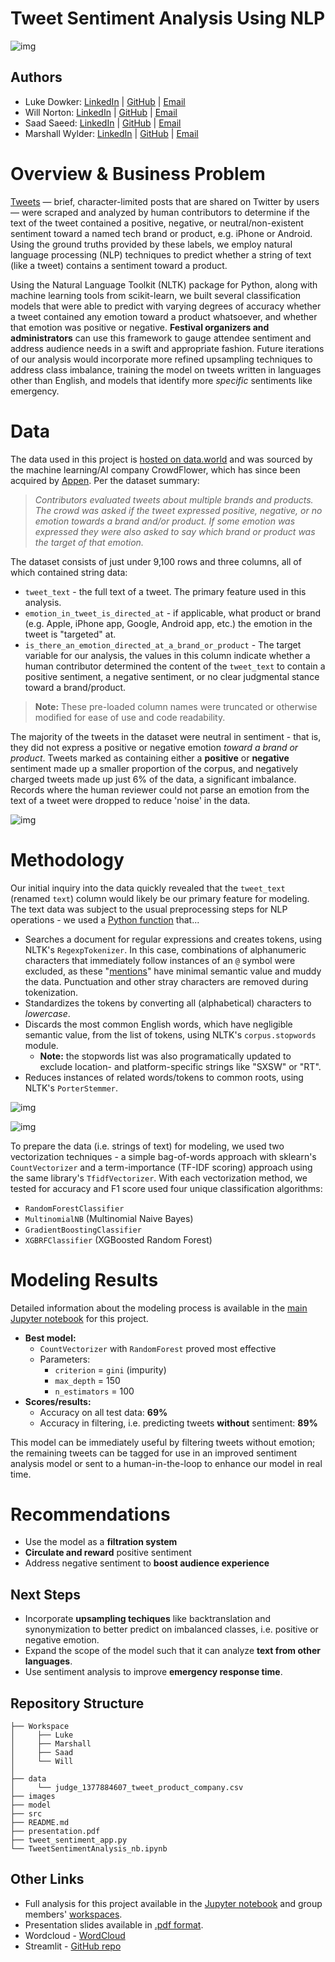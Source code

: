 # Tweet Sentiment Analysis Using NLP

![img](./images/SplashHeader.png)

## Authors

- Luke Dowker: 
[LinkedIn](https://www.linkedin.com/in/luke-dowker/) |
[GitHub](https://github.com/toastdeini) |
[Email](mailto:lhdowker@gmail.com)
- Will Norton: 
[LinkedIn](https://www.linkedin.com/in/william-norton-jr-43232745/) |
[GitHub](https://github.com/Noptov) |
[Email](mailto:noptov52@yahoo.com)
- Saad Saeed: 
[LinkedIn](https://www.linkedin.com/in/saadsaeed85/) |
[GitHub](https://github.com/ssaeed85) |
[Email](mailto:saadsaeed85@gmail.com)
- Marshall Wylder: 
[LinkedIn](https://www.linkedin.com/in/marshall-wylder-172582159/) |
[GitHub](https://github.com/MarshallWylder) |
[Email](mailto:marshall.wylder@gmail.com)

# Overview & Business Problem

[Tweets](https://help.twitter.com/en/using-twitter/types-of-tweets) — brief, character-limited posts that are shared on Twitter by users — were scraped and analyzed by human contributors to determine if the text of the tweet contained a positive, negative, or neutral/non-existent sentiment toward a named tech brand or product, e.g. iPhone or Android. Using the ground truths provided by these labels, we employ natural language processing (NLP) techniques to predict whether a string of text (like a tweet) contains a sentiment toward a product. 

Using the Natural Language Toolkit (NLTK) package for Python, along with machine learning tools from scikit-learn, we built several classification models that were able to predict with varying degrees of accuracy whether a tweet contained any emotion toward a product whatsoever, and whether that emotion was positive or negative. **Festival organizers and administrators** can use this framework to gauge attendee sentiment and address audience needs in a swift and appropriate fashion. Future iterations of our analysis would incorporate more refined upsampling techniques to address class imbalance, training the model on tweets written in languages other than English, and models that identify more *specific* sentiments like emergency.

# Data

The data used in this project is [hosted on data.world](https://data.world/crowdflower/brands-and-product-emotions) and was sourced by the machine learning/AI company CrowdFlower, which has since been acquired by [Appen](https://appen.com/datasets-resource-center/). Per the dataset summary:

> *Contributors evaluated tweets about multiple brands and products. The crowd was asked if the tweet expressed positive, negative, or no emotion towards a brand and/or product. If some emotion was expressed they were also asked to say which brand or product was the target of that emotion.*

The dataset consists of just under 9,100 rows and three columns, all of which contained string data:
- `tweet_text` - the full text of a tweet. The primary feature used in this analysis.
- `emotion_in_tweet_is_directed_at` - if applicable, what product or brand (e.g. Apple, iPhone app, Google, Android app, etc.) the emotion in the tweet is "targeted" at.
- `is_there_an_emotion_directed_at_a_brand_or_product` - The target variable for our analysis, the values in this column indicate whether a human contributor determined the content of the `tweet_text` to contain a positive sentiment, a negative sentiment, or no clear judgmental stance toward a brand/product.

> **Note:** These pre-loaded column names were truncated or otherwise modified for ease of use and code readability.

The majority of the tweets in the dataset were neutral in sentiment - that is, they did not express a positive or negative emotion *toward a brand or product*. Tweets marked as containing either a **positive** or **negative** sentiment made up a smaller proportion of the corpus, and negatively charged tweets made up just 6% of the data, a significant imbalance. Records where the human reviewer could not parse an emotion from the text of a tweet were dropped to reduce 'noise' in the data.

![img](./images/Sentiment_Distribution.jpg)

# Methodology

Our initial inquiry into the data quickly revealed that the `tweet_text` (renamed `text`) column would likely be our primary feature for modeling. The text data was subject to the usual preprocessing steps for NLP operations - we used a [Python function](./src/documentParser.py) that...

- Searches a document for regular expressions and creates tokens, using NLTK's `RegexpTokenizer`. In this case, combinations of alphanumeric characters that immediately follow instances of an `@` symbol were excluded, as these "[mentions](https://en.wikipedia.org/wiki/Mention_(blogging)#@_(At_sign))" have minimal semantic value and muddy the data. Punctuation and other stray characters are removed during tokenization.
- Standardizes the tokens by converting all (alphabetical) characters to *lowercase*.
- Discards the most common English words, which have negligible semantic value, from the list of tokens, using NLTK's `corpus.stopwords` module.
    - **Note:** the stopwords list was also programatically updated to exclude location- and platform-specific strings like "SXSW" or "RT".
- Reduces instances of related words/tokens to common roots, using NLTK's `PorterStemmer`.

![img](./images/WordFreq_preSW.jpg)

![img](./images/WordFreq_postSW.jpg)

To prepare the data (i.e. strings of text) for modeling, we used two vectorization techniques - a simple bag-of-words approach with sklearn's `CountVectorizer` and a term-importance (TF-IDF scoring) approach using the same library's `TfidfVectorizer`. With each vectorization method, we tested for accuracy and F1 score used four unique classification algorithms:
- `RandomForestClassifier`
- `MultinomialNB` (Multinomial Naive Bayes)
- `GradientBoostingClassifier`
- `XGBRFClassifier` (XGBoosted Random Forest)

# Modeling Results

Detailed information about the modeling process is available in the [main Jupyter notebook](TweetSentimentAnalysis_nb.ipynb) for this project.

- **Best model:**
    - `CountVectorizer` with `RandomForest` proved most effective
    - Parameters:
        - `criterion` = `gini` (impurity)
        - `max_depth` = 150
        - `n_estimators` = 100
- **Scores/results:**
    - Accuracy on all test data: **69%**
    - Accuracy in filtering, i.e. predicting tweets **without** sentiment: **89%**

This model can be immediately useful by filtering tweets without emotion; the remaining tweets can be tagged for use in an improved sentiment analysis model or sent to a human-in-the-loop to enhance our model in real time.

# Recommendations

- Use the model as a **filtration system**
- **Circulate and reward** positive sentiment
- Address negative sentiment to **boost audience experience**

## Next Steps

- Incorporate **upsampling techiques** like backtranslation and synonymization to better predict on imbalanced classes, i.e. positive or negative emotion.
- Expand the scope of the model such that it can analyze **text from other languages**.
- Use sentiment analysis to improve **emergency response time**.

## Repository Structure
```
├── Workspace  
│     ├── Luke
│     ├── Marshall
│     ├── Saad
│     └── Will
│
├── data
│     └── judge_1377884607_tweet_product_company.csv
├── images
├── model
├── src
├── README.md
├── presentation.pdf
├── tweet_sentiment_app.py
└── TweetSentimentAnalysis_nb.ipynb
```

## Other Links

- Full analysis for this project available in the [Jupyter notebook](./TweetSentimentAnalysis_nb.ipynb) and group members' [workspaces](./Workspace).
- Presentation slides available in [.pdf format](./Presentation_Slides.pdf).
- Wordcloud - [WordCloud]()
- Streamlit - [GitHub repo]()